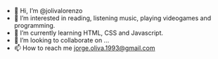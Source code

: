 - 👋 Hi, I’m @jolivalorenzo
- 👀 I’m interested in reading, listening music, playing videogames and programming.
- 🌱 I’m currently learning HTML, CSS and Javascript.
- 💞️ I’m looking to collaborate on ...
- 📫 How to reach me jorge.oliva.1993@gmail.com

<!---
jolivalorenzo/jolivalorenzo is a ✨ special ✨ repository because its `README.md` (this file) appears on your GitHub profile.
You can click the Preview link to take a look at your changes.
--->
